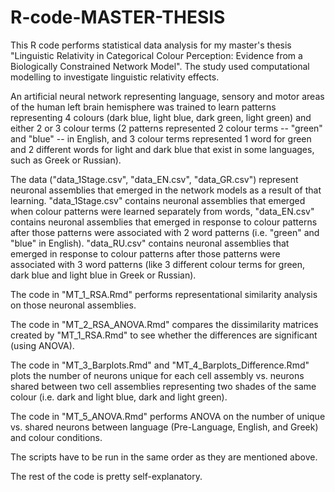 # R-code-MASTER-THESIS

<p>This R code performs statistical data analysis for my master's thesis "Linguistic Relativity in Categorical Colour Perception: Evidence from a Biologically Constrained Network Model".
The study used computational modelling to investigate linguistic relativity effects.</p>
<p>An artificial neural network representing language, sensory and motor areas of the human left brain hemisphere was trained to learn patterns representing 4 colours (dark blue, light blue, dark green, light green) and either 2 or 3 colour terms (2 patterns represented 2 colour terms -- "green" and "blue" -- in English, and 3 colour terms represented 1 word for green and 2 different words for light and dark blue that exist in some languages, such as Greek or Russian).</p>
<p>The data ("data_1Stage.csv", "data_EN.csv", "data_GR.csv") represent neuronal assemblies that emerged in the network models as a result of that learning. "data_1Stage.csv" contains neuronal assemblies that emerged when colour patterns were learned separately from words, "data_EN.csv" contains neuronal assemblies that emerged in response to colour patterns after those patterns were associated with 2 word patterns (i.e. "green" and "blue" in English). "data_RU.csv" contains neuronal assemblies that emerged in response to colour patterns after those patterns were associated with 3 word patterns (like 3 different colour terms for green, dark blue and light blue in Greek or Russian).</p>
<p>The code in "MT_1_RSA.Rmd" performs representational similarity analysis on those neuronal assemblies.</p>
<p>The code in "MT_2_RSA_ANOVA.Rmd" compares the dissimilarity matrices created by "MT_1_RSA.Rmd" to see whether the differences are significant (using ANOVA).</p>
<p>The code in "MT_3_Barplots.Rmd" and "MT_4_Barplots_Difference.Rmd" plots the number of neurons unique for each cell assembly vs. neurons shared between two cell assemblies representing two shades of the same colour (i.e. dark and light blue, dark and light green).</p>
<p>The code in "MT_5_ANOVA.Rmd" performs ANOVA on the number of unique vs. shared neurons between language (Pre-Language, English, and Greek) and colour conditions.</p>
<p>The scripts have to be run in the same order as they are mentioned above.</p>
<p>The rest of the code is pretty self-explanatory.</p>
